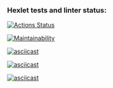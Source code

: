 ### Hexlet tests and linter status:
[![Actions Status](https://github.com/RaakzBlanvod/frontend-project-46/actions/workflows/hexlet-check.yml/badge.svg)](https://github.com/RaakzBlanvod/frontend-project-46/actions)

[![Maintainability](https://api.codeclimate.com/v1/badges/5cf4e5cb35e705ad159c/maintainability)](https://codeclimate.com/github/RaakzBlanvod/frontend-project-46/maintainability)

[![asciicast](https://asciinema.org/a/MAsWcrAqHsyiGwjqq9kpPArm5.svg)](https://asciinema.org/a/MAsWcrAqHsyiGwjqq9kpPArm5)

[![asciicast](https://asciinema.org/a/wMVvTTdZyxWNmuN5ewKBnvJNC.svg)](https://asciinema.org/a/wMVvTTdZyxWNmuN5ewKBnvJNC)

[![asciicast](https://asciinema.org/a/zaIaIBlRqHd6F7xtjA5t0skmx.svg)](https://asciinema.org/a/zaIaIBlRqHd6F7xtjA5t0skmx)